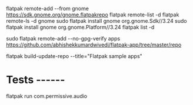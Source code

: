 flatpak remote-add --from gnome https://sdk.gnome.org/gnome.flatpakrepo
flatpak remote-list -d
flatpak remote-ls -d gnome
sudo flatpak install gnome org.gnome.Sdk//3.24
sudo flatpak install gnome org.gnome.Platform//3.24
flatpak list -d
 
sudo flatpak remote-add --no-gpg-verify apps https://github.com/abhishekkumardwivedi/flatpak-app/tree/master/repo


flatpak build-update-repo --title="Flatpak sample apps"


# Tests ------
flatpak run com.permissive.audio
